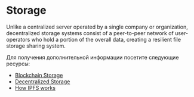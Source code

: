# Storage

Unlike a centralized server operated by a single company or organization, decentralized storage systems consist of a peer-to-peer network of user-operators who hold a portion of the overall data, creating a resilient file storage sharing system.

Для получения дополнительной информации посетите следующие ресурсы:

- [Blockchain Storage](https://www.techtarget.com/searchstorage/definition/blockchain-storage)
- [Decentralized Storage](https://ethereum.org/en/developers/docs/storage/)
- [How IPFS works](https://docs.ipfs.tech/concepts/how-ipfs-works/)
